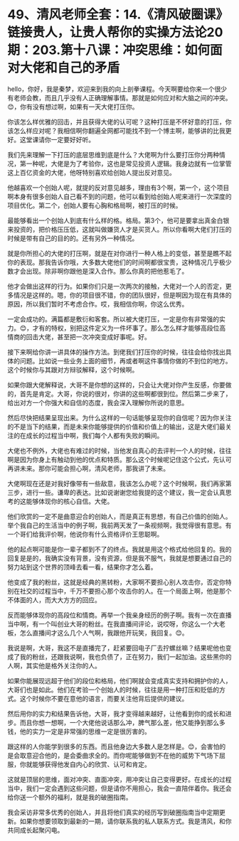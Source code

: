 # 49、清风老师全套：14.《清风破圈课》链接贵人，让贵人帮你的实操方法论20期：203.第十八课：冲突思维：如何面对大佬和自己的矛盾

hello，你好，我是秦梦，欢迎来到我的向上剖拳课程。今天啊要给你来一个很少有老师会教，而且几乎没有人正确理解事情。那就是如何应对和大脑之间的冲突。😊，你有没有想过啊，如果有一天大佬打压你。

你该怎么样优雅的回击，并且获得大佬的认可呢？这种打压是不怀好意的打压，你该怎么样应对呢？我相信啊你翻遍全网都可能找不到一个博主啊，能够讲的比我更好。这堂课请你一定要好好听。

我们先来理解一下打压的底层思维到底是什么？大佬啊为什么要打压你分两种情况，第一种呢，大佬是为了考验你，这也是常见投资人逻辑。我身边就有一位掌管这上百亿资金的大佬，他呀特别喜欢给创始人提出反对意见。

他越喜欢一个创始人呢，就提的反对意见越多，理由有3个啊，第一个，这个项目啊本身有很多创始人自己看不到的问题，他可以看到给创始人呢来进行一次深度的项目优化。第二个，创始人要有心胸和格局啊，被打压的时候。

最能够看出一个创始人到底有什么样的格。格局。第3个，他可是要拿出真金白银来投资的，把价格压压低，这就叫做嫌货人才是买货人。所以你看啊大佬们打压的时候是带有自己的目的的。还有另外一种情况。

就是你所担心的大佬的打压啊，就是在对你进行一种人格上的变低，甚至是瞧不起你的表现。那我告诉你哦，大多数大佬他们的时间啊都很宝贵，这种情况几乎极少数才会出现。除非啊你跟他是深入合作。那么你真的把他惹毛了。

他才会做出这样的行为。如果你们只是一次两次的接触，大佬对一个人的否定，更多情况是这样的。嗯，你的项目很不错，你的团队很好，但是啊因为现在有具体的原因，所以我们暂时不考虑合作。哎，我相信你啊，你这么优秀。

一定会成功的。满篇都是敷衍和客套。所以被大佬打压，一定是你有非常强的实力。😊，才有的特权，别把这件定义为一件坏事了。那么怎么样才能够高段位高情商的回击大佬，甚至把一次冲突变成好事呢。好。

接下来啊给你讲一讲具体的操作方法。到佬我们打压你的时候，往往会给你找出具体的问题。比如说一些业务上面的细节，再或者啊这件事情你做的不到位的地方。这个时候你与其跟对方辩驳解释，这个时候啊。

如果你跟大佬解释说，大哥不是你想的这样的，只会让大佬对你产生反感，你要做的，首先是肯定。大哥，你说的很对，你讲的这些啊都很到位。然后第二步来了，给出对方一个你强大和自信的态度，我会深入理解你所说的意思。

然后尽快把结果呈现出来。为什么这样的一句话能够呈现你的自信呢？因为你关注的不是当下的结果，而是未来你能够提供的价值和价值上的输出，这是大佬们最关注的在成长的过程当中啊，我们每个人都有失败的瞬间。

大佬也不例外，大佬也有难过的时候，当他发自真心的去评判一个人的时候，往往啊是因为你身上有触动到他的优点和特质。那么这个时候呢记住这个公式，先认可再讲未来。那你可能会担心啊，清风老师，那我讲了未来。

大佬啊现在还是对我好像带有一些敌意，我该怎么办呢？这个时候啊，我们再家第三步，进行一些。谦卑的表达。比如说谢谢您给我提的这个建议，我一定会认真思考的这能够体现你的核心自信。大佬。

他们欣赏的一定不是曲意迎合的创始人，而是真正有思想，有自己价值的创始人。举个我自己的生活当中的例子啊，我前两天发了一条视频啊，我觉得很有意思。有一个哥们给我评价啊，他说你有什么资格评价王思聪啊。

他的起点啊可能是你一辈子都到不了的终点。我就是用这个格式给他回复的。我的回复是是的，我确实没有背景，没有资源，但是我不服气，我就是想要通过自己的努力站到这个世界的顶峰去看一看，结果你才怎么着。

他变成了我的粉丝，这就是经典的黑转粉，大家啊不要担心别人攻击你，否定你特别在社交的过程当中，千万不要担心那个攻击你的人。在一个局面上啊，他是那个不体面的人，而大大方方的回应。

反而能够体现你的高段位和情商。再举一个我亲身经历的例子啊。我有一次在直播当中啊，有一个叫创业大哥的粉丝。在我直播间评论，说哎呀，你这么一个大老板，怎么直播间才这么几个人气啊，我跟他开玩笑，我回复。😊。

我说是啊，大哥，我这不是直播完了，赶紧要回电子厂去拧螺丝嘛？结果呢他也变成了我的粉丝，还跟我说啊，我也负债了，正在努力，我们一起加油。这些黑你的人啊，其实他是格外关注你的人。

如果你能展现远超于他们的段位和格局，他们啊就会变成真实支持和拥护你的人，大哥们也是如此。他们在考验一个创始人的时候，往往是用一种打压和贬低的方式。这个时候你不要在意他的语言，而要关注他背后提供的建议。

然后用你的实力和结果告诉他，大哥，我才变得越来越好，让他看到你的成长和进步。而且你想一想啊，一个大佬他说话那么冲，脾气那么差，他又能挣到那么多钱，他的实力一定是非常强的思维一定是很厉害的。

跟这样的人你能学到很多的东西。而且他身边大多数人是怎样是。😊，会害怕的是会取意迎合他的，是会委曲求全的。而你呢能够做到不在他的威势下气场下屈服，你就能够获得他发自内心的欣赏、认可和肯定。

这就是顶层的思维，面对冲突、直面冲突，用冲突让自己变得更好。在成长的过程当中，我们一定会遇到这些问题，但是请你不用担心，我会一直陪伴着你。我还会给你送一个额外的福利，就是我的破圈指南。

我会采访非常多优秀的创始人，并且将他们真实的经历写到破圈指南当中定期更新。如果你想要领取到最新的一期，请你联系我的私人联系方式。我是清风，和你共同成长起聚闪电。

